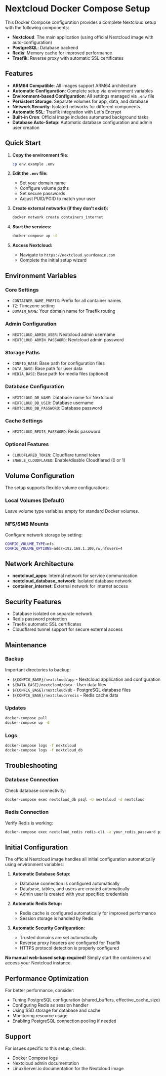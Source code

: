 # Nextcloud Docker Compose Setup

This Docker Compose configuration provides a complete Nextcloud setup with the following components:

- **Nextcloud**: The main application (using official Nextcloud image with auto-configuration)
- **PostgreSQL**: Database backend
- **Redis**: Memory cache for improved performance
- **Traefik**: Reverse proxy with automatic SSL certificates

## Features

- **ARM64 Compatible**: All images support ARM64 architecture
- **Automatic Configuration**: Complete setup via environment variables
- **Environment-based Configuration**: All settings managed via `.env` file
- **Persistent Storage**: Separate volumes for app, data, and database
- **Network Security**: Isolated networks for different components
- **Automatic SSL**: Traefik integration with Let's Encrypt
- **Built-in Cron**: Official image includes automated background tasks
- **Database Auto-Setup**: Automatic database configuration and admin user creation

## Quick Start

1. **Copy the environment file:**
   ```bash
   cp env.example .env
   ```

2. **Edit the `.env` file:**
   - Set your domain name
   - Configure volume paths
   - Set secure passwords
   - Adjust PUID/PGID to match your user

3. **Create external networks (if they don't exist):**
   ```bash
   docker network create containers_internet
   ```

4. **Start the services:**
   ```bash
   docker-compose up -d
   ```

5. **Access Nextcloud:**
   - Navigate to `https://nextcloud.yourdomain.com`
   - Complete the initial setup wizard

## Environment Variables

### Core Settings
- `CONTAINER_NAME_PREFIX`: Prefix for all container names
- `TZ`: Timezone setting
- `DOMAIN_NAME`: Your domain name for Traefik routing

### Admin Configuration
- `NEXTCLOUD_ADMIN_USER`: Nextcloud admin username
- `NEXTCLOUD_ADMIN_PASSWORD`: Nextcloud admin password

### Storage Paths
- `CONFIG_BASE`: Base path for configuration files
- `DATA_BASE`: Base path for user data
- `MEDIA_BASE`: Base path for media files (optional)

### Database Configuration
- `NEXTCLOUD_DB_NAME`: Database name for Nextcloud
- `NEXTCLOUD_DB_USER`: Database username
- `NEXTCLOUD_DB_PASSWORD`: Database password

### Cache Settings
- `NEXTCLOUD_REDIS_PASSWORD`: Redis password

### Optional Features
- `CLOUDFLARED_TOKEN`: Cloudflare tunnel token
- `ENABLE_CLOUDFLARED`: Enable/disable Cloudflared (0 or 1)

## Volume Configuration

The setup supports flexible volume configurations:

### Local Volumes (Default)
Leave volume type variables empty for standard Docker volumes.

### NFS/SMB Mounts
Configure network storage by setting:
```bash
CONFIG_VOLUME_TYPE=nfs
CONFIG_VOLUME_OPTIONS=addr=192.168.1.100,rw,nfsvers=4
```

## Network Architecture

- **nextcloud_apps**: Internal network for service communication
- **nextcloud_database_network**: Isolated database network
- **container_internet**: External network for internet access

## Security Features

- Database isolated on separate network
- Redis password protection
- Traefik automatic SSL certificates
- Cloudflared tunnel support for secure external access

## Maintenance

### Backup
Important directories to backup:
- `${CONFIG_BASE}/nextcloud/app` - Nextcloud application and configuration
- `${DATA_BASE}/nextcloud/data` - User data files
- `${CONFIG_BASE}/nextcloud/db` - PostgreSQL database files
- `${CONFIG_BASE}/nextcloud/redis` - Redis cache data

### Updates
```bash
docker-compose pull
docker-compose up -d
```

### Logs
```bash
docker-compose logs -f nextcloud
docker-compose logs -f nextcloud_db
```

## Troubleshooting

### Database Connection
Check database connectivity:
```bash
docker-compose exec nextcloud_db psql -U nextcloud -d nextcloud
```

### Redis Connection
Verify Redis is working:
```bash
docker-compose exec nextcloud_redis redis-cli -a your_redis_password ping
```

## Initial Configuration

The official Nextcloud image handles all initial configuration automatically using environment variables:

1. **Automatic Database Setup:**
   - Database connection is configured automatically
   - Database, tables, and users are created automatically
   - Admin user is created with your specified credentials

2. **Automatic Redis Setup:**
   - Redis cache is configured automatically for improved performance
   - Session storage is handled by Redis

3. **Automatic Security Configuration:**
   - Trusted domains are set automatically
   - Reverse proxy headers are configured for Traefik
   - HTTPS protocol detection is properly configured

**No manual web-based setup required!** Simply start the containers and access your Nextcloud instance.

## Performance Optimization

For better performance, consider:
- Tuning PostgreSQL configuration (shared_buffers, effective_cache_size)
- Configuring Redis as session handler
- Using SSD storage for database and cache
- Monitoring resource usage
- Enabling PostgreSQL connection pooling if needed

## Support

For issues specific to this setup, check:
- Docker Compose logs
- Nextcloud admin documentation
- LinuxServer.io documentation for the Nextcloud image 